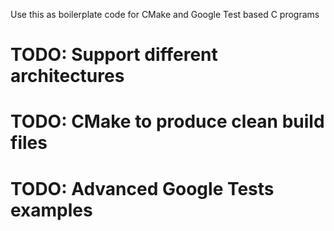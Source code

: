 Use this as boilerplate code for CMake and Google Test based C programs

# TODO: Support different architectures
# TODO: CMake to produce clean build files
# TODO: Advanced Google Tests examples
